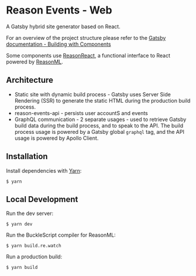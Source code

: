 # Reason Events - Web

A Gatsby hybrid site generator based on React.

For an overview of the project structure please refer to the [Gatsby documentation - Building with Components](https://www.gatsbyjs.org/docs/building-with-components/)

Some components use [ReasonReact](https://github.com/reasonml/reason-react), a functional interface to React powered by [ReasonML](https://reasonml.github.io/).

## Architecture

* Static site with dynamic build process - Gatsby uses Server Side Rendering (SSR) to generate the static HTML during the production build process.
* reason-events-api - persists user accountS and events
* GraphQL communication - 2 separate usages - used to retrieve Gatsby build data during the build process, and to speak to the API. The build process usage is powered by a Gatsby global `graphql` tag, and the API usage is powered by Apollo Client.

## Installation

Install dependencies with [Yarn](http://yarnpkg.com):

    $ yarn

## Local Development

Run the dev server:

    $ yarn dev

Run the BuckleScript compiler for ReasonML:

    $ yarn build.re.watch

Run a production build:

    $ yarn build
